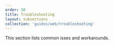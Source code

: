 ```yaml
---
order: 50
title: Troubleshooting
layout: subsections
collection: 'guides/web/troubleshooting'
---
```


This section lists common isses and workarounds.